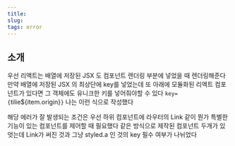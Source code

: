 ```yaml
---
title:
slug:
tags: error
---
```


## 소개

우선 리액트는 배열에 저장된 JSX 도 컴포넌트 렌더링 부분에 넣었을 때 렌더링해준다
만약 배열에 저장된 JSX 의 최상단에 key를 넣었는데 또 아래에 모듈화된 리엑트 컴포넌트가 있다면
그 객체에도 유니크한 키를 넣어줘야할 수 있다
`key={`tilie${item.origin}`}` 나는 이런 식으로 작성했다

해당 에러가 잘 발생되는 조건은 우선 하위 컴포넌트에 라우터의 Link 같이 뭔가 특별한 기능이 있는 컴포넌트를 제어할 때 필요했다
같은 방식으로 제작된 컴포넌트 두개가 있엇는데 Link가 써진 것과 그냥 styled.a 인 것의 key 필수 여부가 나뉘었다
